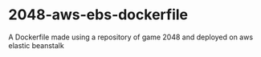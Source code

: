 # 2048-aws-ebs-dockerfile
A Dockerfile made using a repository of game 2048 and deployed on aws elastic beanstalk
